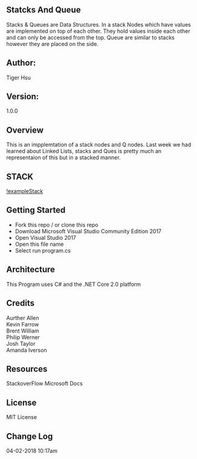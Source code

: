 ## Statcks And Queue
Stacks & Queues are Data Structures. In a stack Nodes which have values are 
implemented on top of each other. They hold values inside each other and can 
only be accessed from the top. Queue are similar to stacks however they are placed
on the side. 

## Author:
Tiger Hsu

## Version:
1.0.0 

## Overview
This is an impplemtation of a stack nodes and Q nodes. Last week we had learned about Linked Lists,
stacks and Ques is pretty much an representaion of this but in a stacked manner.


## STACK
[!exampleStack](/StacksAndQueue/STACK.bmp)


## Getting Started
- Fork this repo / or clone this repo
- Download Microsoft Visual Studio Community Edition 2017
- Open Visual Studio 2017
- Open this file name 
- Select run program.cs

## Architecture
This  Program uses C# and the .NET Core 2.0 platform

## Credits
Aurther Allen <br>
Kevin Farrow <br>
Brent William <br>
Philip Werner <br>
Josh Taylor <br>
Amanda Iverson <br>

## Resources
StackoverFlow
Microsoft Docs

## License
MIT License

## Change Log

04-02-2018 10:17am


